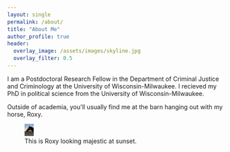 ```yaml
---
layout: single
permalink: /about/
title: "About Me"
author_profile: true
header:
  overlay_image: /assets/images/skyline.jpg
  overlay_filter: 0.5
---	
```

I am a Postdoctoral Research Fellow in the Department of Criminal Justice and Criminology at the University of Wisconsin-Milwaukee. I recieved my PhD in political science from the University of Wisconsin-Milwaukee. 

Outside of academia, you'll usually find me at the barn hanging out with my horse, Roxy.

<figure>
  <img src="/assets/images/roxy_small1.jpg" width=5% height=5% alt="Roxy">
  <figcaption>This is Roxy looking majestic at sunset.</figcaption>
</figure>


<!---Broadly, I am interested in the study of political attitudes and behavior in various contexts. My main research agenda, initiated in my dissertation, explores unequal representation in local politics by leveraging advanced statistical methods to estimate subnational public opinion in cities. In doing so, my work bridges insights from scholarship in the fields of American political behavior, urban politics, and political methodology. Beyond this primary research agenda, I am working on multiple joint projects in the broader fields of representation, inequality, and political behavior. You can check out what I'm up to on my <a href="ajheideman.github.io/research/">research page.</a> --->

  
<!--- I am also a member of the UW-Milwaukee Experimental Politics Lab. Our research employs experimental methods to address questions about political attitudes, beliefs, and behavior. Our members have diverse substantive interests across several fields in political science. You can check us out <a href="https://experimentalpolitics.github.io">here.</a> --->

